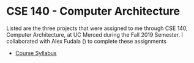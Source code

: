 # CSE 140 - Computer Architecture

Listed are the three projects that were assigned to me through CSE 140, Computer Architecture, at UC Merced during the Fall 2019 Semester. I collaborated with Alex Fudala () to complete these assignments

* [Course Syllabus](CSE140_F19_syllabus.pdf)

